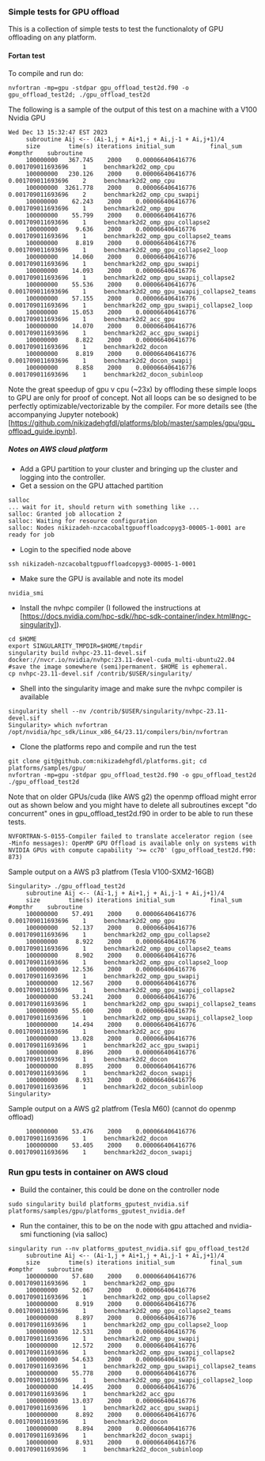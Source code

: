 ### Simple tests for GPU offload
This is a collection of simple tests to test the functionaloty of GPU offloading on any platform.

#### Fortan test
To compile and run do:
```
nvfortran -mp=gpu -stdpar gpu_offload_test2d.f90 -o gpu_offload_test2d; ./gpu_offload_test2d
```
The following is a sample of the output of this test on a machine with a V100 Nvidia GPU
```
Wed Dec 13 15:32:47 EST 2023
     subroutine Aij <-- (Ai-1,j + Ai+1,j + Ai,j-1 + Ai,j+1)/4
     size        time(s) iterations initial_sum          final_sum        #ompthr    subroutine
     100000000   367.745    2000    0.000066406416776    0.001709011693696    1     benchmark2d2_omp_cpu
     100000000   230.126    2000    0.000066406416776    0.001709011693696    2     benchmark2d2_omp_cpu
     100000000  3261.778    2000    0.000066406416776    0.001709011693696    2     benchmark2d2_omp_cpu_swapij
     100000000    62.243    2000    0.000066406416776    0.001709011693696    1     benchmark2d2_omp_gpu
     100000000    55.799    2000    0.000066406416776    0.001709011693696    1     benchmark2d2_omp_gpu_collapse2
     100000000     9.636    2000    0.000066406416776    0.001709011693696    1     benchmark2d2_omp_gpu_collapse2_teams
     100000000     8.819    2000    0.000066406416776    0.001709011693696    1     benchmark2d2_omp_gpu_collapse2_loop
     100000000    14.060    2000    0.000066406416776    0.001709011693696    1     benchmark2d2_omp_gpu_swapij
     100000000    14.093    2000    0.000066406416776    0.001709011693696    1     benchmark2d2_omp_gpu_swapij_collapse2
     100000000    55.536    2000    0.000066406416776    0.001709011693696    1     benchmark2d2_omp_gpu_swapij_collapse2_teams
     100000000    57.155    2000    0.000066406416776    0.001709011693696    1     benchmark2d2_omp_gpu_swapij_collapse2_loop
     100000000    15.053    2000    0.000066406416776    0.001709011693696    1     benchmark2d2_acc_gpu
     100000000    14.070    2000    0.000066406416776    0.001709011693696    1     benchmark2d2_acc_gpu_swapij
     100000000     8.822    2000    0.000066406416776    0.001709011693696    1     benchmark2d2_docon
     100000000     8.819    2000    0.000066406416776    0.001709011693696    1     benchmark2d2_docon_swapij
     100000000     8.858    2000    0.000066406416776    0.001709011693696    1     benchmark2d2_docon_subinloop
```
Note the great speedup of gpu v cpu (~23x)  by offloding these simple loops to GPU are only for proof of concept. Not all loops can be so designed to be perfectly optimizable/vectorizable by the compiler. 
For more details see (the accompanying Jupyter notebook)[https://github.com/nikizadehgfdl/platforms/blob/master/samples/gpu/gpu_offload_guide.ipynb].

##### Notes on AWS cloud platform
- Add a GPU partition to your cluster and bringing up the cluster and logging into the controller.
- Get a session on the GPU attached partition
```
salloc
... wait for it, should return with something like ...
salloc: Granted job allocation 2
salloc: Waiting for resource configuration
salloc: Nodes nikizadeh-nzcacobaltgpuoffloadcopyg3-00005-1-0001 are ready for job
```
- Login to the specified node above
```
ssh nikizadeh-nzcacobaltgpuoffloadcopyg3-00005-1-0001
```
- Make sure the GPU is available and note its model
```
nvidia_smi
```
- Install the nvhpc compiler (I followed the instructions at [https://docs.nvidia.com/hpc-sdk//hpc-sdk-container/index.html#ngc-singularity]).
```
cd $HOME
export SINGULARITY_TMPDIR=$HOME/tmpdir
singularity build nvhpc-23.11-devel.sif docker://nvcr.io/nvidia/nvhpc:23.11-devel-cuda_multi-ubuntu22.04
#save the image somewhere (semi)permanent. $HOME is ephemeral.
cp nvhpc-23.11-devel.sif /contrib/$USER/singularity/
```
- Shell into the singularity image and make sure the nvhpc compiler is available
```
singularity shell --nv /contrib/$USER/singularity/nvhpc-23.11-devel.sif
Singularity> which nvfortran     
/opt/nvidia/hpc_sdk/Linux_x86_64/23.11/compilers/bin/nvfortran
```
- Clone the platforms repo and compile and run the test
```
git clone git@github.com:nikizadehgfdl/platforms.git; cd platforms/samples/gpu/
nvfortran -mp=gpu -stdpar gpu_offload_test2d.f90 -o gpu_offload_test2d
./gpu_offload_test2d
```
Note that on older GPUs/cuda (like AWS g2) the openmp offload might error out as shown below and you might have to delete all subroutines except "do concurrent" ones in 
gpu_offload_test2d.f90 in order to be able to run these tests.
```
NVFORTRAN-S-0155-Compiler failed to translate accelerator region (see -Minfo messages): OpenMP GPU Offload is available only on systems with NVIDIA GPUs with compute capability '>= cc70' (gpu_offload_test2d.f90: 873)
```
Sample output on a AWS p3 platfrom (Tesla V100-SXM2-16GB)
```
Singularity> ./gpu_offload_test2d
     subroutine Aij <-- (Ai-1,j + Ai+1,j + Ai,j-1 + Ai,j+1)/4
     size        time(s) iterations initial_sum          final_sum        #ompthr    subroutine
     100000000    57.491    2000    0.000066406416776    0.001709011693696    1     benchmark2d2_omp_gpu
     100000000    52.137    2000    0.000066406416776    0.001709011693696    1     benchmark2d2_omp_gpu_collapse2
     100000000     8.922    2000    0.000066406416776    0.001709011693696    1     benchmark2d2_omp_gpu_collapse2_teams
     100000000     8.902    2000    0.000066406416776    0.001709011693696    1     benchmark2d2_omp_gpu_collapse2_loop
     100000000    12.536    2000    0.000066406416776    0.001709011693696    1     benchmark2d2_omp_gpu_swapij
     100000000    12.567    2000    0.000066406416776    0.001709011693696    1     benchmark2d2_omp_gpu_swapij_collapse2
     100000000    53.241    2000    0.000066406416776    0.001709011693696    1     benchmark2d2_omp_gpu_swapij_collapse2_teams
     100000000    55.600    2000    0.000066406416776    0.001709011693696    1     benchmark2d2_omp_gpu_swapij_collapse2_loop
     100000000    14.494    2000    0.000066406416776    0.001709011693696    1     benchmark2d2_acc_gpu
     100000000    13.028    2000    0.000066406416776    0.001709011693696    1     benchmark2d2_acc_gpu_swapij
     100000000     8.896    2000    0.000066406416776    0.001709011693696    1     benchmark2d2_docon
     100000000     8.895    2000    0.000066406416776    0.001709011693696    1     benchmark2d2_docon_swapij
     100000000     8.931    2000    0.000066406416776    0.001709011693696    1     benchmark2d2_docon_subinloop
Singularity> 
```
Sample output on a AWS g2 platfrom (Tesla M60) (cannot do openmp offload)
```
     100000000    53.476    2000    0.000066406416776    0.001709011693696    1     benchmark2d2_docon
     100000000    53.405    2000    0.000066406416776    0.001709011693696    1     benchmark2d2_docon_swapij
```

### Run gpu tests in container on AWS cloud
- Build the container, this could be done on the controller node
```
sudo singularity build platforms_gputest_nvidia.sif platforms/samples/gpu/platforms_gputest_nvidia.def
```
- Run the container, this to be on the node with gpu attached and nvidia-smi functioning (via salloc)
```
singularity run --nv platforms_gputest_nvidia.sif gpu_offload_test2d
     subroutine Aij <-- (Ai-1,j + Ai+1,j + Ai,j-1 + Ai,j+1)/4
     size        time(s) iterations initial_sum          final_sum        #ompthr    subroutine
     100000000    57.680    2000    0.000066406416776    0.001709011693696    1     benchmark2d2_omp_gpu
     100000000    52.067    2000    0.000066406416776    0.001709011693696    1     benchmark2d2_omp_gpu_collapse2
     100000000     8.919    2000    0.000066406416776    0.001709011693696    1     benchmark2d2_omp_gpu_collapse2_teams
     100000000     8.897    2000    0.000066406416776    0.001709011693696    1     benchmark2d2_omp_gpu_collapse2_loop
     100000000    12.531    2000    0.000066406416776    0.001709011693696    1     benchmark2d2_omp_gpu_swapij
     100000000    12.572    2000    0.000066406416776    0.001709011693696    1     benchmark2d2_omp_gpu_swapij_collapse2
     100000000    54.633    2000    0.000066406416776    0.001709011693696    1     benchmark2d2_omp_gpu_swapij_collapse2_teams
     100000000    55.778    2000    0.000066406416776    0.001709011693696    1     benchmark2d2_omp_gpu_swapij_collapse2_loop
     100000000    14.495    2000    0.000066406416776    0.001709011693696    1     benchmark2d2_acc_gpu
     100000000    13.037    2000    0.000066406416776    0.001709011693696    1     benchmark2d2_acc_gpu_swapij
     100000000     8.892    2000    0.000066406416776    0.001709011693696    1     benchmark2d2_docon
     100000000     8.894    2000    0.000066406416776    0.001709011693696    1     benchmark2d2_docon_swapij
     100000000     8.931    2000    0.000066406416776    0.001709011693696    1     benchmark2d2_docon_subinloop
```
